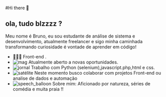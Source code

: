 #Hi there 👋

## ola, tudo  blzzzz ?

Meu nome é Bruno, eu sou estudante de análise de sistema e desenvolvimento, atualmente freelancer e sigo minha caminhada transformando  curiosidade é vontade de aprender em código!

-   👨🏻‍💻 Front-end .
-   ![mag](https://github.githubassets.com/images/icons/emoji/unicode/1f50d.png) Atualmente aberto a novas oportunidades.
-   ![jornal](https://github.githubassets.com/images/icons/emoji/unicode/1f4f0.png) Trabalho com Python (selenium),javascript.php,html e css.
-   ![satélite](https://github.githubassets.com/images/icons/emoji/unicode/1f4e1.png) Neste momento busco colaborar com projetos Front-end ou analise de dados e automação 
-   ![speech_balloon](https://github.githubassets.com/images/icons/emoji/unicode/1f4ac.png) Sobre mim: Aficionado por  natureza, séries de comédia e  muita praia !!

